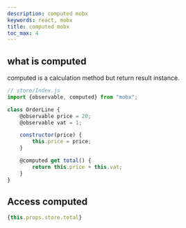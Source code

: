 ```yaml
---
description: computed mobx
keywords: react, mobx
title: computed mobx
toc_max: 4
---
```

## what is computed

computed is a calculation method but return result instance.

```js
// store/Index.js
import {observable, computed} from "mobx";

class OrderLine {
    @observable price = 20;
    @observable vat = 1;

    constructor(price) {
        this.price = price;
    }

    @computed get total() {
        return this.price + this.vat;
    }
}
```

## Access computed

```js
{this.props.store.total}
```
